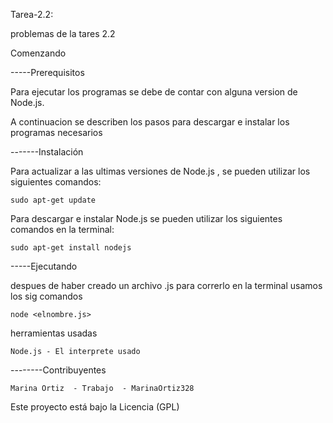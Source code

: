 Tarea-2.2:

problemas de la tares 2.2

Comenzando

-----Prerequisitos

Para ejecutar los programas se debe de contar con alguna version de Node.js.

A continuacion se describen los pasos para descargar e instalar los programas necesarios


-------Instalación

Para actualizar a las ultimas versiones de Node.js , se pueden utilizar los siguientes comandos:

    sudo apt-get update


Para descargar e instalar Node.js se pueden utilizar los siguientes comandos en la terminal:

    sudo apt-get install nodejs


-----Ejecutando

despues de haber creado un archivo .js para correrlo en la terminal usamos los sig comandos

    node <elnombre.js>



herramientas usadas

    Node.js - El interprete usado


--------Contribuyentes

    Marina Ortiz  - Trabajo  - MarinaOrtiz328


Este proyecto está bajo la Licencia (GPL)
